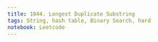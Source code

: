 ```yaml
---
title: 1044. Longest Duplicate Substring
tags: String, hash table, Binary Search, hard
notebook: Leetcode
---
```


